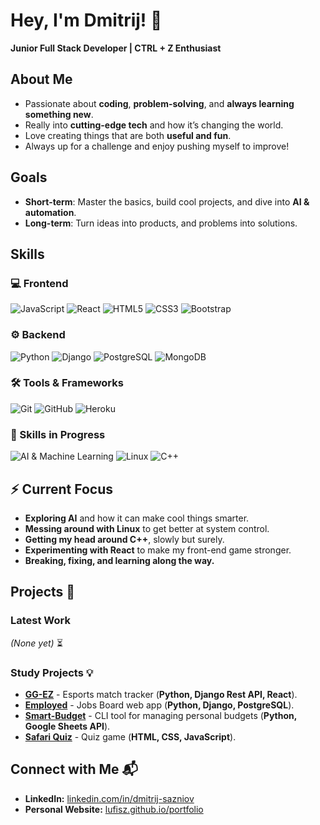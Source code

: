 # Hey, I'm Dmitrij! 👋  

**Junior Full Stack Developer | CTRL + Z Enthusiast**  

## About Me  
- Passionate about **coding**, **problem-solving**, and **always learning something new**.  
- Really into **cutting-edge tech** and how it’s changing the world.  
- Love creating things that are both **useful and fun**.  
- Always up for a challenge and enjoy pushing myself to improve!  

## Goals  
- **Short-term**: Master the basics, build cool projects, and dive into **AI & automation**.  
- **Long-term**: Turn ideas into products, and problems into solutions.

## **Skills**  

### **💻 Frontend**  
![JavaScript](https://img.shields.io/badge/JavaScript%20-%23323330.svg?&style=for-the-badge&logo=JavaScript&logoColor=F7DF1E)
![React](https://img.shields.io/badge/React-20232A?style=for-the-badge&logo=react&logoColor=61DAFB)
![HTML5](https://img.shields.io/badge/HTML5%20-%23E34F26.svg?&style=for-the-badge&logo=HTML5&logoColor=FFFFFF)
![CSS3](https://img.shields.io/badge/CSS3%20-%231572B6.svg?&style=for-the-badge&logo=CSS3&logoColor=FFFFFF)
![Bootstrap](https://img.shields.io/badge/Bootstrap-563D7C?style=for-the-badge&logo=bootstrap&logoColor=white)

### **⚙️ Backend**  
![Python](https://img.shields.io/badge/Python%20-%23004D7A.svg?&style=for-the-badge&logo=python&logoColor=ffdf76)
![Django](https://img.shields.io/badge/Django-092E20?style=for-the-badge&logo=django&logoColor=white)
![PostgreSQL](https://img.shields.io/badge/PostgreSQL-316192?style=for-the-badge&logo=postgresql&logoColor=white)
![MongoDB](https://img.shields.io/badge/-MongoDB-13aa52?style=for-the-badge&logo=mongodb&logoColor=white)

### **🛠 Tools & Frameworks**  
![Git](https://img.shields.io/badge/Git-%23F05033.svg?style=for-the-badge&logo=git&logoColor=white)
![GitHub](https://img.shields.io/badge/GitHub%20-%23181717.svg?&style=for-the-badge&logo=github&logoColor=white)
![Heroku](https://img.shields.io/badge/Heroku-430098?style=for-the-badge&logo=heroku&logoColor=white)

### **🎯 Skills in Progress**  
![AI & Machine Learning](https://img.shields.io/badge/AI%20%26%20Machine%20Learning-FF6F00?style=for-the-badge&logo=ai&logoColor=white)
![Linux](https://img.shields.io/badge/Linux-FCC624?style=for-the-badge&logo=linux&logoColor=black)
![C++](https://img.shields.io/badge/C%2B%2B-00599C?style=for-the-badge&logo=c%2B%2B&logoColor=white)

## **⚡ Current Focus**  
- **Exploring AI** and how it can make cool things smarter.  
- **Messing around with Linux** to get better at system control.  
- **Getting my head around C++**, slowly but surely.
- **Experimenting with React** to make my front-end game stronger. 
- **Breaking, fixing, and learning along the way.**

## **Projects** 🚀  

### **Latest Work**  
*(None yet)*  ⏳ 

### **Study Projects 💡**  
- [**GG-EZ**](https://github.com/Dimmanzo/GG-EZ) - Esports match tracker (**Python, Django Rest API, React**).  
- [**Employed**](https://github.com/Dimmanzo/employed) - Jobs Board web app (**Python, Django, PostgreSQL**).  
- [**Smart-Budget**](https://github.com/Dimmanzo/smart-budget) - CLI tool for managing personal budgets (**Python, Google Sheets API**).  
- [**Safari Quiz**](https://github.com/Dimmanzo/safari-quiz) - Quiz game (**HTML, CSS, JavaScript**).  

## Connect with Me 📬  

- **LinkedIn:** [linkedin.com/in/dmitrij-sazniov](https://www.linkedin.com/in/dmitrij-sazniov/)  
- **Personal Website:** [lufisz.github.io/portfolio](https://lufisz.github.io/portfolio/)
